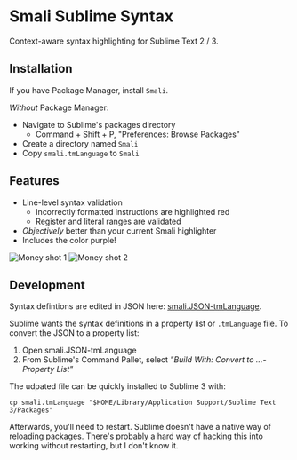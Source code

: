 # Smali Sublime Syntax

Context-aware syntax highlighting for Sublime Text 2 / 3.

## Installation

If you have Package Manager, install `Smali`.

_Without_ Package Manager:

* Navigate to Sublime's packages directory
  * Command + Shift + P, "Preferences: Browse Packages"
* Create a directory named `Smali`
* Copy `smali.tmLanguage` to `Smali`

## Features

* Line-level syntax validation
  * Incorrectly formatted instructions are highlighted red
  * Register and literal ranges are validated
* _Objectively_ better than your current Smali highlighter
* Includes the color purple!

![](http://i.imgur.com/v9zd2Pa.png "Money shot 1")
![](http://i.imgur.com/6G41hAf.png "Money shot 2")

## Development

Syntax defintions are edited in JSON here: [smali.JSON-tmLanguage](smali.JSON-tmLanguage).

Sublime wants the syntax definitions in a property list or `.tmLanguage` file. To convert the JSON to a property list:

1. Open smali.JSON-tmLanguage
2. From Sublime's Command Pallet, select _"Build With: Convert to ...-Property List"_

The udpated file can be quickly installed to Sublime 3 with:

```
cp smali.tmLanguage "$HOME/Library/Application Support/Sublime Text 3/Packages"
```

Afterwards, you'll need to restart. Sublime doesn't have a native way of reloading packages. There's probably a hard way of hacking this into working without restarting, but I don't know it.
